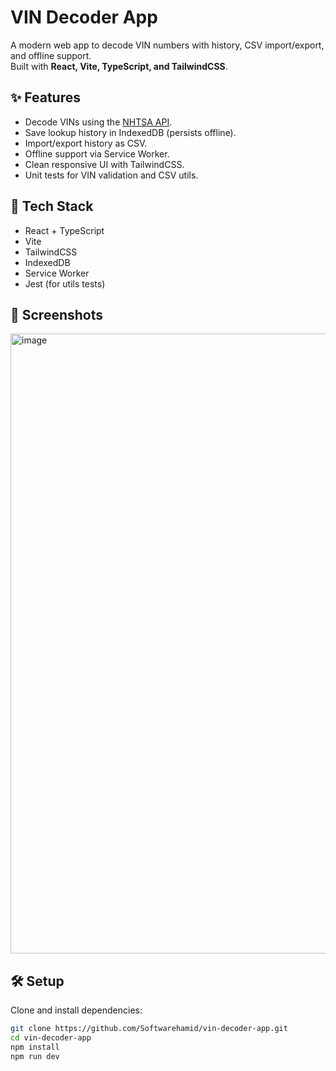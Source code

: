 # VIN Decoder App

A modern web app to decode VIN numbers with history, CSV import/export, and offline support.  
Built with **React, Vite, TypeScript, and TailwindCSS**.

## ✨ Features
- Decode VINs using the [NHTSA API](https://vpic.nhtsa.dot.gov/api/).
- Save lookup history in IndexedDB (persists offline).
- Import/export history as CSV.
- Offline support via Service Worker.
- Clean responsive UI with TailwindCSS.
- Unit tests for VIN validation and CSV utils.

## 🚀 Tech Stack
- React + TypeScript
- Vite
- TailwindCSS
- IndexedDB
- Service Worker
- Jest (for utils tests)

## 📸 Screenshots
<img width="953" height="992" alt="image" src="https://github.com/user-attachments/assets/e4c69386-cbd6-45d0-9ade-b64692918edb" />


## 🛠️ Setup
Clone and install dependencies:
```bash
git clone https://github.com/Softwarehamid/vin-decoder-app.git
cd vin-decoder-app
npm install
npm run dev
